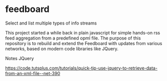 # feedboard
  
  Select and list multiple types of info streams 
   
  This project started a while back in plain javascript for simple hands-on rss feed aggregation from a predefined opml file.  The purpose of this repository is to rebuild and extend the Feedboard with updates from various networks, based on modern code libraries like JQuery.
  

Notes
JQuery 

https://code.tutsplus.com/tutorials/quick-tip-use-jquery-to-retrieve-data-from-an-xml-file--net-390
